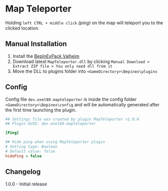 ﻿# Map Teleporter
Holding ``left CTRL + middle click`` *(ping)* on the map will teleport you to the clicked location.

## Manual Installation
1. Install the [BepInExPack Valheim](https://valheim.thunderstore.io/package/denikson/BepInExPack_Valheim/)
2. Download latest ``MapTeleporter.dll`` by clicking ``Manual Download > Extract ZIP file > You only need dll from it``
3. Move the DLL to plugins folder into ``<GameDirectory>\Bepinex\plugins``

## Config
Config file ``dev.exel80.mapteleporter`` is inside the config folder ``<GameDirectory>\Bepinex\config`` and will be automatically generated after the first time launching the plugin.
```ini
## Settings file was created by plugin MapTeleporter v1.0.0
## Plugin GUID: dev.exel80.mapteleporter

[Ping]

## Hide ping when using MapTeleporter plugin
# Setting type: Boolean
# Default value: false
hidePing = false
```

## Changelog
1.0.0 - Initial release